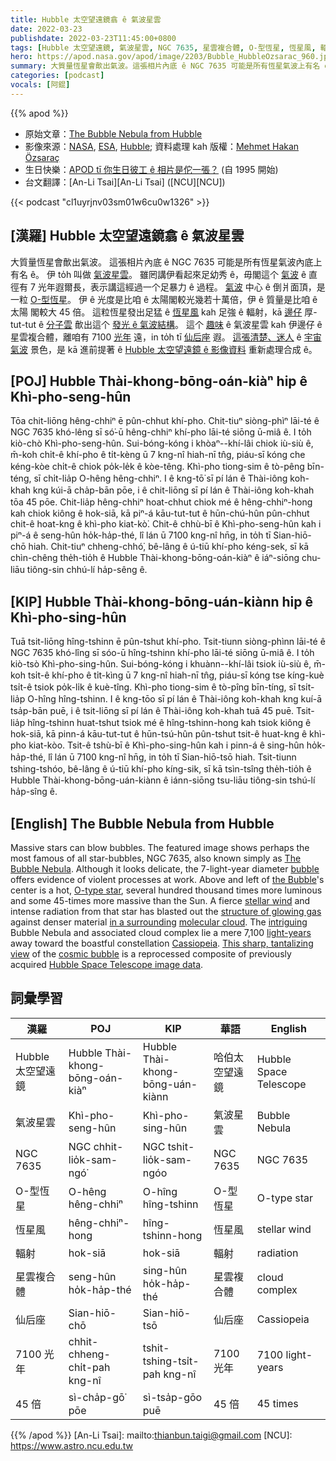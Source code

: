 ```yaml
---
title: Hubble 太空望遠鏡翕 ê 氣波星雲
date: 2022-03-23
publishdate: 2022-03-23T11:45:00+0800
tags: [Hubble 太空望遠鏡, 氣波星雲, NGC 7635, 星雲複合體, O-型恆星, 恆星風, 輻射]
hero: https://apod.nasa.gov/apod/image/2203/Bubble_HubbleOzsarac_960.jpg
summary: 大質量恆星會歕出氣波。這張相片內底 ê NGC 7635 可能是所有恆星氣波上有名 ê。伊 to̍h 叫做 氣波星雲。
categories: [podcast]
vocals: [阿錕]
---
```


{{% apod %}}

- 原始文章：[The Bubble Nebula from Hubble](https://apod.nasa.gov/apod/ap220323.html)
- 影像來源：[NASA](https://www.nasa.gov/), [ESA](https://www.esa.int/), [Hubble](https://www.nasa.gov/mission_pages/hubble/main/index.html); 資料處理 kah 版權：[Mehmet Hakan Özsaraç](https://www.mhozsarac.com/ozgecmis)
- 生日快樂：[APOD tī 你生日彼工 ê 相片是佗一張？](https://apod.nasa.gov/apod/calendar/allyears.html) (自 1995 開始)
- 台文翻譯：[An-Li Tsai][An-Li Tsai] ([NCU][NCU])

{{< podcast "cl1uyrjnv03sm01w6cu0w1326" >}}

## [漢羅] Hubble 太空望遠鏡翕 ê 氣波星雲
大質量恆星會歕出氣波。
這張相片內底 ê NGC 7635 可能是所有恆星氣波內底上有名 ê。
伊 to̍h 叫做 [氣波星雲][The Bubble Nebula]。
雖罔講伊看起來足幼秀 ê，毋閣這个 [氣波][bubble] ê 直徑有 7 光年遐爾長，表示講這經過一个足暴力 ê 過程。
[氣波][the Bubble] 中心 ê 倒爿面頂，是一粒 [O-型恆星][O-type star]。
伊 ê 光度是比咱 ê 太陽閣較光幾若十萬倍，伊 ê 質量是比咱 ê 太陽 閣較大 45 倍。
這粒恆星發出足猛 ê [恆星風][stellar wind] kah 足強 ê 輻射，kā [邊仔][in a surrounding t] 厚-tut-tut ê [分子雲][molecular cloud] 歕出這个 [發光 ê 氣波結構][structure of glowing gas]。
這个 [趣味][intriguing] ê 氣波星雲 kah 伊邊仔 ê 星雲複合體，離咱有 7100 [光年][light-years] 遠，in to̍h tī [仙后座][Cassiopeia] 遐。
[這張清楚、迷人][This sharp, tantalizing view] ê [宇宙氣波][cosmic bubble] 景色，是 kā 進前提著 ê [Hubble 太空望遠鏡 ê 影像資料][Hubble Space Telescope image data] 重新處理合成 ê。

## [POJ] Hubble Thài-khong-bōng-oán-kiàⁿ hip ê Khì-pho-seng-hûn
Tōa chit-liōng hêng-chhiⁿ ē pûn-chhut khí-pho.
Chit-tiuⁿ siòng-phìⁿ lāi-té ê NGC 7635 khó-lêng sī só͘-ū hêng-chhiⁿ khí-pho lāi-té siōng ū-miâ ê.
I to̍h kiò-chò Khì-pho-seng-hûn.
Sui-bóng-kóng i khòaⁿ--khí-lâi chiok iù-siù ê, m̄-koh chi̍t-ê khí-pho ê ti̍t-kèng ū 7 kng-nî hiah-nī tn̂g, piáu-sī kóng che kéng-kòe chi̍t-ê chiok po̍k-le̍k ê kòe-têng.
Khì-pho tiong-sim ê tò-pêng bīn-téng, sī chi̍t-lia̍p O-hêng hêng-chhiⁿ.
I ê kng-tō͘ sī pí lán ê Thài-iông koh-khah kng kúi-ā cha̍p-bān pōe, i ê chit-liōng sī pí lán ê Thài-iông koh-khah tōa 45 pōe.
Chit-lia̍p hêng-chhiⁿ hoat-chhut chiok mé ê hêng-chhiⁿ-hong kah chiok kiông ê hok-siā, kā piⁿ-á kāu-tut-tut ê hūn-chú-hûn pûn-chhut chit-ê hoat-kng ê khì-pho kiat-kò͘.
Chit-ê chhù-bī ê Khì-pho-seng-hûn kah i piⁿ-á ê seng-hûn ho̍k-ha̍p-thé, lî lán ū 7100 kng-nî hn̄g, in to̍h tī Sian-hiō-chō hiah.
Chit-tiuⁿ chheng-chhó͘, bê-lâng ê ú-tiū khí-pho kéng-sek, sī kā chìn-chêng the̍h-tio̍h ê Hubble Thài-khong-bōng-oán-kiàⁿ ê iáⁿ-siōng chu-liāu tiông-sin chhú-lí ha̍p-sêng ê.


## [KIP] Hubble Thài-khong-bōng-uán-kiànn hip ê Khì-pho-sing-hûn
Tuā tsit-liōng hîng-tshinn ē pûn-tshut khí-pho.
Tsit-tiunn siòng-phìnn lāi-té ê NGC 7635 khó-lîng sī sóo-ū hîng-tshinn khí-pho lāi-té siōng ū-miâ ê.
I to̍h kiò-tsò Khì-pho-sing-hûn.
Sui-bóng-kóng i khuànn--khí-lâi tsiok iù-siù ê, m̄-koh tsi̍t-ê khí-pho ê ti̍t-kìng ū 7 kng-nî hiah-nī tn̂g, piáu-sī kóng tse kíng-kuè tsi̍t-ê tsiok po̍k-li̍k ê kuè-tîng.
Khì-pho tiong-sim ê tò-pîng bīn-tíng, sī tsi̍t-lia̍p O-hîng hîng-tshinn.
I ê kng-tōo sī pí lán ê Thài-iông koh-khah kng kuí-ā tsa̍p-bān puē, i ê tsit-liōng sī pí lán ê Thài-iông koh-khah tuā 45 puē.
Tsit-lia̍p hîng-tshinn huat-tshut tsiok mé ê hîng-tshinn-hong kah tsiok kiông ê hok-siā, kā pinn-á kāu-tut-tut ê hūn-tsú-hûn pûn-tshut tsit-ê huat-kng ê khì-pho kiat-kòo.
Tsit-ê tshù-bī ê Khì-pho-sing-hûn kah i pinn-á ê sing-hûn ho̍k-ha̍p-thé, lî lán ū 7100 kng-nî hn̄g, in to̍h tī Sian-hiō-tsō hiah.
Tsit-tiunn tshing-tshóo, bê-lâng ê ú-tiū khí-pho kíng-sik, sī kā tsìn-tsîng the̍h-tio̍h ê Hubble Thài-khong-bōng-uán-kiànn ê iánn-siōng tsu-liāu tiông-sin tshú-lí ha̍p-sîng ê.

## [English] The Bubble Nebula from Hubble
Massive stars can blow bubbles.
The featured image shows perhaps the most famous of all star-bubbles, NGC 7635, also known simply as [The Bubble Nebula][The Bubble Nebula].
Although it looks delicate, the 7-light-year diameter [bubble][bubble] offers evidence of violent processes at work.
Above and left of [the Bubble][the Bubble]'s center is a hot, [O-type star][O-type star], several hundred thousand times more luminous and some 45-times more massive than the Sun.
A fierce [stellar wind][stellar wind] and intense radiation from that star has blasted out the [structure of glowing gas][structure of glowing gas] against denser material [in a surrounding][in a surrounding e] [molecular cloud][molecular cloud].
The [intriguing][intriguing] Bubble Nebula and associated cloud complex lie a mere 7,100 [light-years][light-years] away toward the boastful constellation [Cassiopeia][Cassiopeia].
[This sharp, tantalizing view][This sharp, tantalizing view] of the [cosmic bubble][cosmic bubble] is a reprocessed composite of previously acquired [Hubble Space Telescope image data][Hubble Space Telescope image data].

## 詞彙學習

|漢羅|POJ|KIP|華語|English|
|-|-|-|-|-|
|Hubble 太空望遠鏡|Hubble Thài-khong-bōng-oán-kiàⁿ|Hubble Thài-khong-bōng-uán-kiànn|哈伯太空望遠鏡|Hubble Space Telescope|
|氣波星雲|Khì-pho-seng-hûn|Khì-pho-sing-hûn|氣波星雲|Bubble Nebula|
|NGC 7635|NGC chhit-lio̍k-sam-ngó͘|NGC tshit-lio̍k-sam-ngóo|NGC 7635|NGC 7635|
|O-型恆星|O-hêng hêng-chhiⁿ|O-hîng hîng-tshinn|O-型恆星|O-type star|
|恆星風|hêng-chhiⁿ-hong|hîng-tshinn-hong|恆星風|stellar wind|
|輻射|hok-siā|hok-siā|輻射|radiation|
|星雲複合體|seng-hûn ho̍k-ha̍p-thé|sing-hûn ho̍k-ha̍p-thé|星雲複合體|cloud complex|
|仙后座|Sian-hiō-chō|Sian-hiō-tsō|仙后座|Cassiopeia|
|7100 光年|chhit-chheng-chi̍t-pah kng-nî|tshit-tshing-tsi̍t-pah kng-nî|7100 光年|7100 light-years|
|45 倍|sì-cha̍p-gō͘ pōe|sì-tsa̍p-gōo puē|45 倍|45 times|

{{% /apod %}}
[An-Li Tsai]: mailto:thianbun.taigi@gmail.com
[NCU]: https://www.astro.ncu.edu.tw

[copyright]: https://apod.nasa.gov/apod/fap/lib/about_apod.html#srapply

[The Bubble Nebula]:https://hubblesite.org/contents/media/images/2016/13/3725-Image.html
[bubble]:https://www.exploratorium.edu/ronh/bubbles/bubbles.html
[the Bubble]:https://ui.adsabs.harvard.edu/abs/2002AJ....124.3313M/abstract
[O-type star]:https://en.wikipedia.org/wiki/O-type_star
[stellar wind]:https://astronomy.swin.edu.au/cosmos/s/stellar+winds
[structure of glowing gas]:https://ui.adsabs.harvard.edu/abs/1995A%26A...295..509C/abstract
[in a surrounding e]:https://apod.nasa.gov/apod/ap210925.html
[in a surrounding t]:https://apod.tw/daily/20210925/
[molecular cloud]:https://en.wikipedia.org/wiki/Molecular_cloud
[intriguing]:https://i.imgur.com/xxPkvxt.jpeg
[light-years]:https://spaceplace.nasa.gov/light-year/en/
[Cassiopeia]:http://www.hawastsoc.org/deepsky/cas/index.html
[This sharp, tantalizing view]:https://www.flickr.com/photos/mhozsarac/51838909434/in/dateposted-public/
[cosmic bubble]:https://apod.nasa.gov/apod/ap170531.html
[Hubble Space Telescope image data]:http://heritage.stsci.edu/2016/13/fast_facts.html
